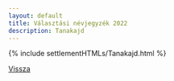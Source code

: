 ```yaml
---
layout: default
title: Választási névjegyzék 2022
description: Tanakajd
---
```


{% include settlementHTMLs/Tanakajd.html %}

[Vissza](../)